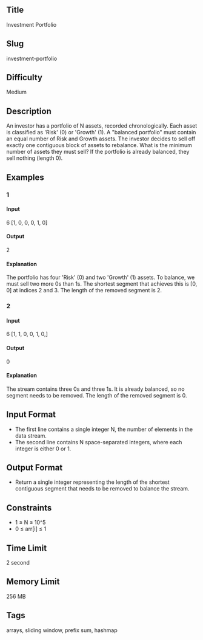 ## Title

Investment Portfolio

## Slug

investment-portfolio

## Difficulty

Medium

## Description

An investor has a portfolio of N assets, recorded chronologically. Each asset is classified as 'Risk' (0) or 'Growth' (1). A "balanced portfolio" must contain an equal number of Risk and Growth assets. The investor decides to sell off exactly one contiguous block of assets to rebalance. What is the minimum number of assets they must sell? If the portfolio is already balanced, they sell nothing (length 0).

## Examples

### 1

#### Input

6
[1, 0, 0, 0, 1, 0]

#### Output

2

#### Explanation

The portfolio has four 'Risk' (0) and two 'Growth' (1) assets. To balance, we must sell two more 0s than 1s.
The shortest segment that achieves this is [0, 0] at indices 2 and 3. 
The length of the removed segment is 2.


### 2

#### Input

6
[1, 1, 0, 0, 1, 0,]

#### Output

0

#### Explanation

The stream contains three 0s and three 1s. It is already balanced, so no segment needs to be removed. 
The length of the removed segment is 0.


## Input Format

- The first line contains a single integer N, the number of elements in the data stream.
- The second line contains N space-separated integers, where each integer is either 0 or 1.

## Output Format

- Return a single integer representing the length of the shortest contiguous segment that needs to be removed to balance the stream.

## Constraints

- 1 ≤ N ≤ 10^5
- 0 ≤ arr[i] ≤ 1

## Time Limit

2 second

## Memory Limit

256 MB

## Tags

arrays, sliding window, prefix sum, hashmap